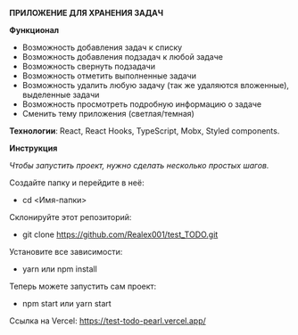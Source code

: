 **ПРИЛОЖЕНИЕ ДЛЯ ХРАНЕНИЯ ЗАДАЧ**

**Функционал**
- Возможность добавления задач к списку
- Возможность добавления подзадач к любой задаче
- Возможность свернуть подзадачи
- Возможность отметить выполненные задачи
- Возможность удалить любую задачу (так же удаляются вложенные), выделенные задачи
- Возможность просмотреть подробную информацию о задаче
- Сменить тему приложения (светлая/темная)

  
**Технологии**:
React,
React Hooks,
TypeScript,
Mobx,
Styled components.

**Инструкция**

*Чтобы запустить проект, нужно сделать несколько простых шагов.*

Создайте папку и перейдите в неё:

- cd <Имя-папки>

Склонируйте этот репозиторий:

- git clone https://github.com/Realex001/test_TODO.git

Установите все зависимости:

- yarn или npm install
  
Теперь можете запустить сам проект:

- npm start или yarn start

Ссылка на Vercel:
https://test-todo-pearl.vercel.app/

